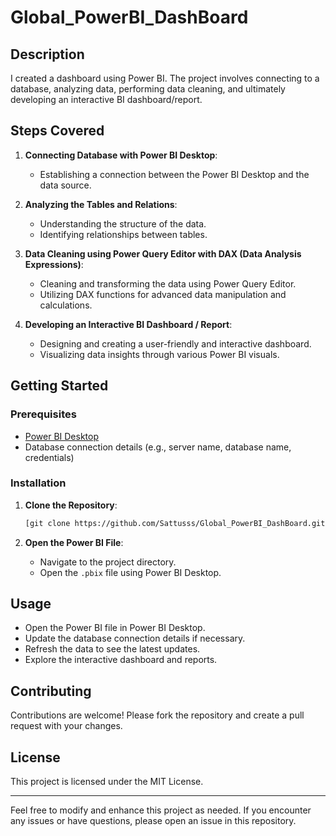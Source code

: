 # Global_PowerBI_DashBoard

## Description

I created a dashboard using Power BI. The project involves connecting to a database, analyzing data, performing data cleaning, and ultimately developing an interactive BI dashboard/report.

## Steps Covered

1. **Connecting Database with Power BI Desktop**:
    - Establishing a connection between the Power BI Desktop and the data source.

2. **Analyzing the Tables and Relations**:
    - Understanding the structure of the data.
    - Identifying relationships between tables.

3. **Data Cleaning using Power Query Editor with DAX (Data Analysis Expressions)**:
    - Cleaning and transforming the data using Power Query Editor.
    - Utilizing DAX functions for advanced data manipulation and calculations.

4. **Developing an Interactive BI Dashboard / Report**:
    - Designing and creating a user-friendly and interactive dashboard.
    - Visualizing data insights through various Power BI visuals.

## Getting Started

### Prerequisites

- [Power BI Desktop](https://powerbi.microsoft.com/desktop/)
- Database connection details (e.g., server name, database name, credentials)

### Installation

1. **Clone the Repository**:
    ```sh
    [git clone https://github.com/Sattusss/Global_PowerBI_DashBoard.git]
    ```

2. **Open the Power BI File**:
    - Navigate to the project directory.
    - Open the `.pbix` file using Power BI Desktop.

## Usage

- Open the Power BI file in Power BI Desktop.
- Update the database connection details if necessary.
- Refresh the data to see the latest updates.
- Explore the interactive dashboard and reports.

## Contributing

Contributions are welcome! Please fork the repository and create a pull request with your changes.

## License

This project is licensed under the MIT License.

---

Feel free to modify and enhance this project as needed. If you encounter any issues or have questions, please open an issue in this repository.


